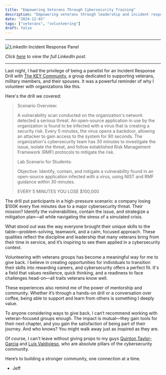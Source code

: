 ```yaml
---
title: "Empowering Veterans Through Cybersecurity Training"
description: "Empowering veterans through leadership and incident response drills."
date: "2024-12-03"
tags: ["veterans", "volunteering"]
draft: false
---
```


---

![LinkedIn Incident Response Panel](/img/TKC_Incident_Response_LIPost.jpg)

*Click [here](https://www.linkedin.com/posts/jeff-camacho_tonight-quinton-luis-and-jeffrey-the-key-activity-7269714912988274688-ambD) to view the full LinkedIn post.*

---

Last night, I had the privilege of being a panelist for an Incident Response Drill with [The KEY Community](https://www.thekeycommunity.org/), a group dedicated to supporting veterans, military members, and their spouses. It was a powerful reminder of why I volunteer with organizations like this.

Here's the drill we covered:

> Scenario Overview:
>
> A vulnerability scan conducted on the organization's network detected a serious threat. An open-source application in use by the organization is found to be infected with a virus that is creating a security risk. Every 5 minutes, the virus opens a backdoor, allowing an attacker to gain access to the system for 90 seconds. The organization's cybersecurity team has 30 minutes to investigate the issue, isolate the threat, and follow established Risk Management Framework (RMF) protocols to mitigate the risk.
>
> Lab Scenario for Students:
>
> Objective: Identify, contain, and mitigate a vulnerability found in an open-source application infected with a virus, using NIST and RMF guidance within 30 minutes.
>
> EVERY 5 MINUTES YOU LOSE $100,000

The drill put participants in a high-pressure scenario: a company losing $100K every five minutes due to a major cybersecurity threat. Their mission? Identify the vulnerabilities, contain the issue, and strategize a mitigation plan—all while navigating the stress of a simulated crisis.

What stood out was the way everyone brought their unique skills to the table—problem-solving, teamwork, and a calm, focused approach. These qualities reflect the discipline and leadership that many veterans bring from their time in service, and it’s inspiring to see them applied in a cybersecurity context.

Volunteering with veterans groups has become a meaningful way for me to give back. I believe in creating opportunities for individuals to transition their skills into rewarding careers, and cybersecurity offers a perfect fit. It's a field that values resilience, quick thinking, and a readiness to face challenges head-on—all traits veterans know well.

These experiences also remind me of the power of mentorship and community. Whether it’s through a hands-on drill or a conversation over coffee, being able to support and learn from others is something I deeply value.

To anyone considering ways to give back, I can’t recommend working with veteran-focused groups enough. The impact is mutual—they gain tools for their next chapter, and you gain the satisfaction of being part of their journey. And who knows? You might walk away just as inspired as they are.

Of course, I can't leave without giving props to my guys [Quinton Taylor-Garcia](https://www.linkedin.com/in/boltzdameek/) and [Luis Valdivieso](https://www.linkedin.com/in/luis-g-valdivieso/), who are absolute pillars of the cybersecurity community.

Here’s to building a stronger community, one connection at a time.

- Jeff